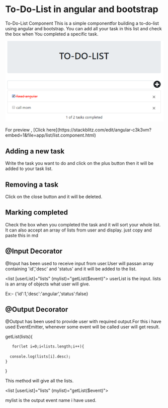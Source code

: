 # To-Do-List in angular and bootstrap
To-Do-List Component This is a simple componentfor building a to-do-list using angular and bootstrap. You can add all your task in this list and check the box when You completed a specific task.

<p align="center">
    <img  alt="To-Do-List" src="img/todoimg.png" class="img-responsive">
</p>
For preview , [Click here](https://stackblitz.com/edit/angular-c3k3vm?embed=1&file=app/list/list.component.html)

## Adding a new task
Write the task you want to do and click on the plus button then it will be added to your task list. 

## Removing a task 
Click on the close button and it will be deleted. 

## Marking completed
Check the box when you completed the task and it will sort your whole list. It can also accept an array of lists from user and display. 
just copy and paste this in md 

## @Input Decorator
 
@Input has been used to receive input from user.User will passan array containing 'id','desc' and 'status' and it will be added to the list.

  <list [userList]="lists" (mylist)="getList($event)"></list>
  userList is the input.
  lists is an array of objects what user will give.
  
  
  Ex:-
  {'id':1,'desc':'angular','status':false}
  
## @Output Decorator
@Output has been used to provide user with required output.For this i have used EventEmitter, whenever some event will be called user will get result.

getList(lists){

       for(let i=0;i<lists.length;i++){
       
      console.log(lists[i].desc);
    }
   
  }
  
 
 This method will give all the lists.
  
  <list [userList]="lists" (mylist)="getList($event)"></list>
  
  
  mylist is the output event name i have used.

